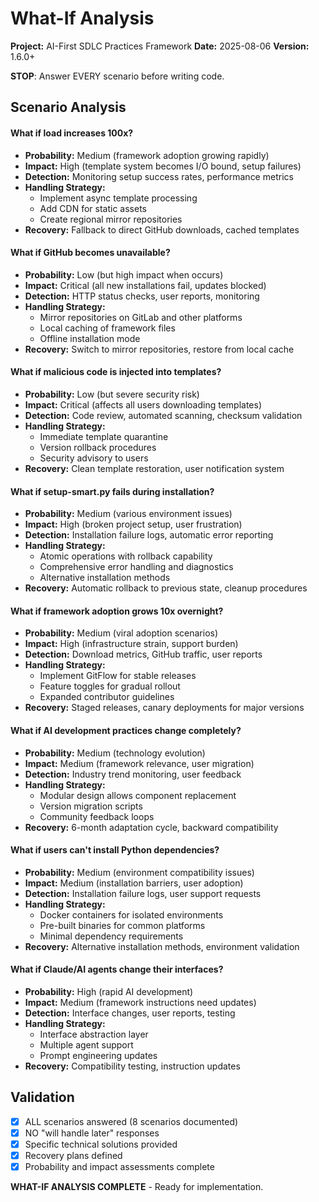 # What-If Analysis

**Project:** AI-First SDLC Practices Framework
**Date:** 2025-08-06
**Version:** 1.6.0+

**STOP**: Answer EVERY scenario before writing code.

## Scenario Analysis

#### What if load increases 100x?
- **Probability:** Medium (framework adoption growing rapidly)
- **Impact:** High (template system becomes I/O bound, setup failures)
- **Detection:** Monitoring setup success rates, performance metrics
- **Handling Strategy:**
  - Implement async template processing
  - Add CDN for static assets
  - Create regional mirror repositories
- **Recovery:** Fallback to direct GitHub downloads, cached templates

#### What if GitHub becomes unavailable?
- **Probability:** Low (but high impact when occurs)
- **Impact:** Critical (all new installations fail, updates blocked)
- **Detection:** HTTP status checks, user reports, monitoring
- **Handling Strategy:**
  - Mirror repositories on GitLab and other platforms
  - Local caching of framework files
  - Offline installation mode
- **Recovery:** Switch to mirror repositories, restore from local cache

#### What if malicious code is injected into templates?
- **Probability:** Low (but severe security risk)
- **Impact:** Critical (affects all users downloading templates)
- **Detection:** Code review, automated scanning, checksum validation
- **Handling Strategy:**
  - Immediate template quarantine
  - Version rollback procedures
  - Security advisory to users
- **Recovery:** Clean template restoration, user notification system

#### What if setup-smart.py fails during installation?
- **Probability:** Medium (various environment issues)
- **Impact:** High (broken project setup, user frustration)
- **Detection:** Installation failure logs, automatic error reporting
- **Handling Strategy:**
  - Atomic operations with rollback capability
  - Comprehensive error handling and diagnostics
  - Alternative installation methods
- **Recovery:** Automatic rollback to previous state, cleanup procedures

#### What if framework adoption grows 10x overnight?
- **Probability:** Medium (viral adoption scenarios)
- **Impact:** High (infrastructure strain, support burden)
- **Detection:** Download metrics, GitHub traffic, user reports
- **Handling Strategy:**
  - Implement GitFlow for stable releases
  - Feature toggles for gradual rollout
  - Expanded contributor guidelines
- **Recovery:** Staged releases, canary deployments for major versions

#### What if AI development practices change completely?
- **Probability:** Medium (technology evolution)
- **Impact:** Medium (framework relevance, user migration)
- **Detection:** Industry trend monitoring, user feedback
- **Handling Strategy:**
  - Modular design allows component replacement
  - Version migration scripts
  - Community feedback loops
- **Recovery:** 6-month adaptation cycle, backward compatibility

#### What if users can't install Python dependencies?
- **Probability:** Medium (environment compatibility issues)
- **Impact:** Medium (installation barriers, user adoption)
- **Detection:** Installation failure logs, user support requests
- **Handling Strategy:**
  - Docker containers for isolated environments
  - Pre-built binaries for common platforms
  - Minimal dependency requirements
- **Recovery:** Alternative installation methods, environment validation

#### What if Claude/AI agents change their interfaces?
- **Probability:** High (rapid AI development)
- **Impact:** Medium (framework instructions need updates)
- **Detection:** Interface changes, user reports, testing
- **Handling Strategy:**
  - Interface abstraction layer
  - Multiple agent support
  - Prompt engineering updates
- **Recovery:** Compatibility testing, instruction updates

## Validation
- [x] ALL scenarios answered (8 scenarios documented)
- [x] NO "will handle later" responses
- [x] Specific technical solutions provided
- [x] Recovery plans defined
- [x] Probability and impact assessments complete

**WHAT-IF ANALYSIS COMPLETE** - Ready for implementation.